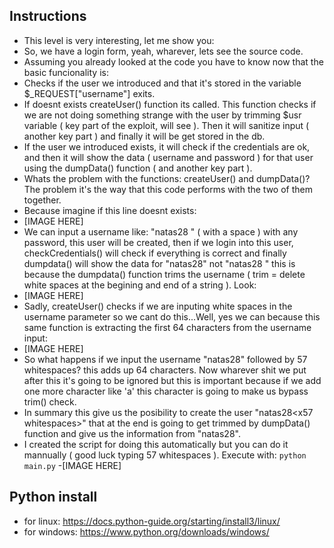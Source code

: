 ## Instructions

- This level is very interesting, let me show you:
- So, we have a login form, yeah, wharever, lets see the source code.
- Assuming you already looked at the code you have to know now that the basic funcionality is:
- Checks if the user we introduced and that it's stored in the variable \$_REQUEST["username"] exits.
- If doesnt exists createUser() function its called. This function checks if we are not doing something strange with the user by trimming \$usr variable ( key part of the exploit, will see ). Then it will sanitize input ( another key part ) and finally it will be get stored in the db.
- If the user we introduced exists, it will check if the credentials are ok, and then it will show the data ( username and password ) for that user using the dumpData() function ( and another key part ).
- Whats the problem with the functions: createUser() and dumpData()? The problem it's the way that this code performs with the two of them together.
- Because imagine if this line doesnt exists:
- [IMAGE HERE]
- We can input a username like: "natas28 " ( with a space ) with any password, this user will be created, then if we login into this user, checkCredentials() will check if everything is correct and finally dumpdata() will show the data for "natas28" not "natas28 " this is because the dumpdata() function trims the username ( trim = delete white spaces at the begining and end of a string ). Look:
- [IMAGE HERE]
- Sadly, createUser() checks if we are inputing white spaces in the username parameter so we cant do this...Well, yes we can because this same function is extracting the first 64 characters from the username input:
- [IMAGE HERE]
- So what happens if we input the username "natas28" followed by 57 whitespaces? this adds up 64 characters. Now wharever shit we put after this it's going to be ignored but this is important because if we add one more character like 'a' this character is going to make us bypass trim() check.
- In summary this give us the posibility to create the user "natas28\<x57 whitespaces\>" that at the end is going to get trimmed by dumpData() function and give us the information from "natas28".
- I created the script for doing this automatically but you can do it mannually ( good luck typing 57 whitespaces ). Execute with: `python main.py`
-[IMAGE HERE]


## Python install
- for linux: https://docs.python-guide.org/starting/install3/linux/
- for windows: https://www.python.org/downloads/windows/